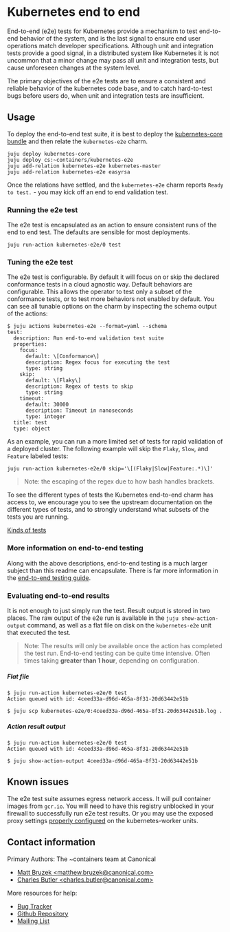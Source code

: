 # Kubernetes end to end

End-to-end (e2e) tests for Kubernetes provide a mechanism to test end-to-end
behavior of the system, and is the last signal to ensure end user operations
match developer specifications. Although unit and integration tests provide a
good signal, in a distributed system like Kubernetes it is not uncommon that a
minor change may pass all unit and integration tests, but cause unforeseen
changes at the system level.

The primary objectives of the e2e tests are to ensure a consistent and reliable
behavior of the kubernetes code base, and to catch hard-to-test bugs before
users do, when unit and integration tests are insufficient.


## Usage

To deploy the end-to-end test suite, it is best to deploy the
[kubernetes-core bundle](https://github.com/juju-solutions/bundle-kubernetes-core)
and then relate the `kubernetes-e2e` charm.

```shell
juju deploy kubernetes-core
juju deploy cs:~containers/kubernetes-e2e
juju add-relation kubernetes-e2e kubernetes-master
juju add-relation kubernetes-e2e easyrsa
```


Once the relations have settled, and the `kubernetes-e2e` charm reports
 `Ready to test.` - you may kick off an end to end validation test.

### Running the e2e test

The e2e test is encapsulated as an action to ensure consistent runs of the
end to end test. The defaults are sensible for most deployments.

```shell
juju run-action kubernetes-e2e/0 test
```

### Tuning the e2e test

The e2e test is configurable. By default it will focus on or skip the declared
conformance tests in a cloud agnostic way. Default behaviors are configurable.
This allows the operator to test only a subset of the conformance tests, or to
test more behaviors not enabled by default. You can see all tunable options on
the charm by inspecting the schema output of the actions:

```shell
$ juju actions kubernetes-e2e --format=yaml --schema
test:
  description: Run end-to-end validation test suite
  properties:
    focus:
      default: \[Conformance\]
      description: Regex focus for executing the test
      type: string
    skip:
      default: \[Flaky\]
      description: Regex of tests to skip
      type: string
    timeout:
      default: 30000
      description: Timeout in nanoseconds
      type: integer
  title: test
  type: object
```


As an example, you can run a more limited set of tests for rapid validation of
a deployed cluster. The following example will skip the `Flaky`, `Slow`, and
`Feature` labeled tests:

```shell
juju run-action kubernetes-e2e/0 skip='\[(Flaky|Slow|Feature:.*)\]'
```

> Note: the escaping of the regex due to how bash handles brackets.

To see the different types of tests the Kubernetes end-to-end charm has access
to, we encourage you to see the upstream documentation on the different types
of tests, and to strongly understand what subsets of the tests you are running.

[Kinds of tests](https://github.com/kubernetes/kubernetes/blob/master/docs/devel/e2e-tests.md#kinds-of-tests)

### More information on end-to-end testing

Along with the above descriptions, end-to-end testing is a much larger subject
than this readme can encapsulate. There is far more information in the
[end-to-end testing guide](https://github.com/kubernetes/kubernetes/blob/master/docs/devel/e2e-tests.md).

### Evaluating end-to-end results

It is not enough to just simply run the test. Result output is stored in two
places. The raw output of the e2e run is available in the `juju show-action-output`
command, as well as a flat file on disk on the `kubernetes-e2e` unit that
executed the test.

> Note: The results will only be available once the action has
completed the test run. End-to-end testing can be quite time intensive. Often
times taking **greater than 1 hour**, depending on configuration.

##### Flat file

```shell
$ juju run-action kubernetes-e2e/0 test
Action queued with id: 4ceed33a-d96d-465a-8f31-20d63442e51b

$ juju scp kubernetes-e2e/0:4ceed33a-d96d-465a-8f31-20d63442e51b.log .
```

##### Action result output

```shell
$ juju run-action kubernetes-e2e/0 test
Action queued with id: 4ceed33a-d96d-465a-8f31-20d63442e51b

$ juju show-action-output 4ceed33a-d96d-465a-8f31-20d63442e51b
```

## Known issues

The e2e test suite assumes egress network access. It will pull container
images from `gcr.io`. You will need to have this registry unblocked in your
firewall to successfully run e2e test results. Or you may use the exposed
proxy settings [properly configured](https://github.com/juju-solutions/bundle-canonical-kubernetes#proxy-configuration)
on the kubernetes-worker units.

## Contact information

Primary Authors: The ~containers team at Canonical

- [Matt Bruzek &lt;matthew.bruzek@canonical.com&gt;](mailto:matthew.bruzek@canonical.com)
- [Charles Butler &lt;charles.butler@canonical.com&gt;](mailto:charles.butler@canonical.com)

More resources for help:

- [Bug Tracker](https://github.com/juju-solutions/bundle-canonical-kubernetes/issues)
- [Github Repository](https://github.com/kubernetes/kubernetes/)
- [Mailing List](mailto:juju@lists.ubuntu.com)
